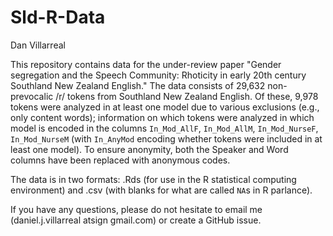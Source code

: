 # Sld-R-Data

Dan Villarreal

This repository contains data for the under-review paper "Gender segregation and the Speech Community: Rhoticity in early 20th century Southland New Zealand English." The data consists of 29,632 non-prevocalic /r/ tokens from Southland New Zealand English. Of these, 9,978 tokens were analyzed in at least one model due to various exclusions (e.g., only content words); information on which tokens were analyzed in which model is encoded in the columns `In_Mod_AllF`, `In_Mod_AllM`,  `In_Mod_NurseF`, `In_Mod_NurseM` (with `In_AnyMod` encoding whether tokens were included in at least one model). To ensure anonymity, both the Speaker and Word columns have been replaced with anonymous codes.

The data is in two formats: .Rds (for use in the R statistical computing environment) and .csv (with blanks for what are called `NA`s in R parlance).

If you have any questions, please do not hesitate to email me (daniel.j.villarreal atsign gmail.com) or create a GitHub issue.